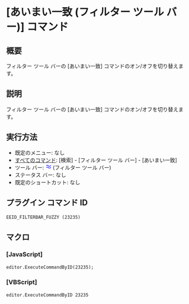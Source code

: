 # \[あいまい一致 (フィルター ツール バー)\] コマンド

## 概要

フィルター ツール バーの \[あいまい一致\] コマンドのオン/オフを切り替えます。

## 説明

フィルター ツール バーの \[あいまい一致\] コマンドのオン/オフを切り替えます。

## 実行方法

- 既定のメニュー: なし
- [すべてのコマンド](../../glossary/allcommands): \[検索\] \- \[フィルター ツール バー\] \- \[あいまい一致\]
- ツール バー: ![](../../images/fuzzy.png) (フィルター ツール バー)
- ステータス バー: なし
- 既定のショートカット: なし

## プラグイン コマンド ID

```
EEID_FILTERBAR_FUZZY (23235)
```

## マクロ

### \[JavaScript\]

```
editor.ExecuteCommandByID(23235);
```

### \[VBScript\]

```
editor.ExecuteCommandByID 23235
```

